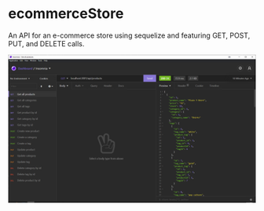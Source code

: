 # ecommerceStore


An API for an e-commerce store using sequelize and featuring GET, POST, PUT, and DELETE calls.


![Ecommerce Image](/image/ecommerce.png)

